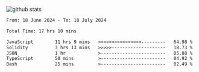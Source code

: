 
![github stats](https://github-readme-stats.vercel.app/api?username=realmahd1&show_icons=true&theme=codeSTACKr&hide_rank=true&count_private=true)

<!--START_SECTION:waka-->

```txt
From: 18 June 2024 - To: 18 July 2024

Total Time: 17 hrs 10 mins

JavaScript        11 hrs 9 mins   >>>>>>>>>>>>>>>>---------   64.98 %
Solidity          3 hrs 13 mins   >>>>>--------------------   18.73 %
JSON              1 hr            >------------------------   05.88 %
TypeScript        50 mins         >------------------------   04.92 %
Bash              25 mins         >------------------------   02.49 %
```

<!--END_SECTION:waka-->
